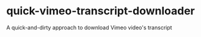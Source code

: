 # quick-vimeo-transcript-downloader
A quick-and-dirty approach to download Vimeo video's transcript
